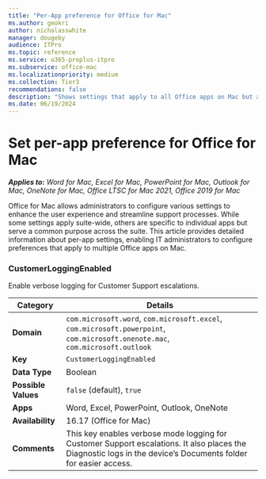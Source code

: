 ```yaml
---
title: "Per-App preference for Office for Mac"
ms.author: geokri
author: nicholasswhite
manager: dougeby
audience: ITPro
ms.topic: reference
ms.service: o365-proplus-itpro
ms.subservice: office-mac
ms.localizationpriority: medium
ms.collection: Tier3
recommendations: false
description: "Shows settings that apply to all Office apps on Mac but are configured per app."
ms.date: 06/19/2024
---
```


# Set per-app preference for Office for Mac

***Applies to:*** *Word for Mac, Excel for Mac, PowerPoint for Mac, Outlook for Mac, OneNote for Mac, Office LTSC for Mac 2021, Office 2019 for Mac*

Office for Mac allows administrators to configure various settings to enhance the user experience and streamline support processes. While some settings apply suite-wide, others are specific to individual apps but serve a common purpose across the suite. This article provides detailed information about per-app settings, enabling IT administrators to configure preferences that apply to multiple Office apps on Mac.

### CustomerLoggingEnabled

Enable verbose logging for Customer Support escalations.

| **Category** | **Details** |
|--------------|-------------|
| **Domain**   | `com.microsoft.word`, `com.microsoft.excel`, `com.microsoft.powerpoint`, `com.microsoft.onenote.mac`, `com.microsoft.outlook` |
| **Key**      | `CustomerLoggingEnabled` |
| **Data Type**| Boolean |
| **Possible Values** | `false` (default), `true` |
| **Apps**     | Word, Excel, PowerPoint, Outlook, OneNote |
| **Availability** | 16.17 (Office for Mac) |
| **Comments** | This key enables verbose mode logging for Customer Support escalations. It also places the Diagnostic logs in the device’s Documents folder for easier access. |
